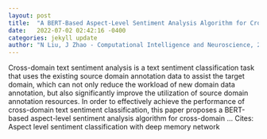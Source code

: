 ```yaml
---
layout: post
title:  "A BERT-Based Aspect-Level Sentiment Analysis Algorithm for Cross-Domain Text"
date:   2022-07-02 02:42:16 -0400
categories: jekyll update
author: "N Liu, J Zhao - Computational Intelligence and Neuroscience, 2022"
---
```

Cross-domain text sentiment analysis is a text sentiment classification task that uses the existing source domain annotation data to assist the target domain, which can not only reduce the workload of new domain data annotation, but also significantly improve the utilization of source domain annotation resources. In order to effectively achieve the performance of cross-domain text sentiment classification, this paper proposes a BERT-based aspect-level sentiment analysis algorithm for cross-domain …
Cites: ‪Aspect level sentiment classification with deep memory network‬  